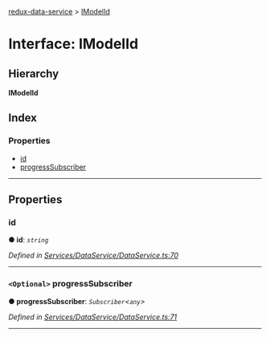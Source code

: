 [redux-data-service](../README.md) > [IModelId](../interfaces/imodelid.md)

# Interface: IModelId

## Hierarchy

**IModelId**

## Index

### Properties

* [id](imodelid.md#id)
* [progressSubscriber](imodelid.md#progresssubscriber)

---

## Properties

<a id="id"></a>

###  id

**● id**: *`string`*

*Defined in [Services/DataService/DataService.ts:70](https://github.com/Rediker-Software/redux-data-service/blob/73b0852/src/Services/DataService/DataService.ts#L70)*

___
<a id="progresssubscriber"></a>

### `<Optional>` progressSubscriber

**● progressSubscriber**: *`Subscriber`<`any`>*

*Defined in [Services/DataService/DataService.ts:71](https://github.com/Rediker-Software/redux-data-service/blob/73b0852/src/Services/DataService/DataService.ts#L71)*

___

